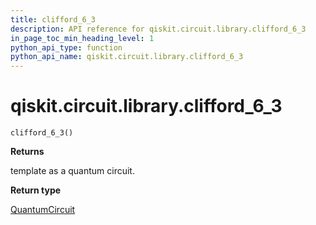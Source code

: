 ```yaml
---
title: clifford_6_3
description: API reference for qiskit.circuit.library.clifford_6_3
in_page_toc_min_heading_level: 1
python_api_type: function
python_api_name: qiskit.circuit.library.clifford_6_3
---
```


# qiskit.circuit.library.clifford\_6\_3

<span id="qiskit.circuit.library.clifford_6_3" />

`clifford_6_3()`

**Returns**

template as a quantum circuit.

**Return type**

[QuantumCircuit](qiskit.circuit.QuantumCircuit "qiskit.circuit.QuantumCircuit")

